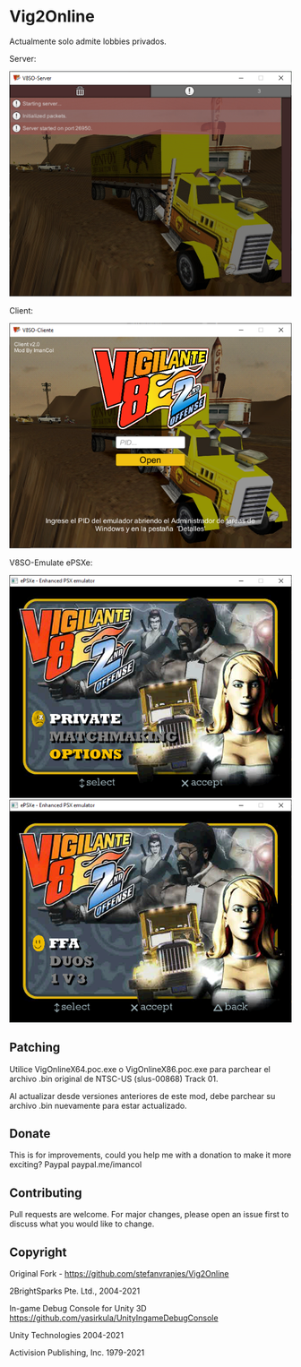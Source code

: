 # Vig2Online

Actualmente solo admite lobbies privados.


Server:

![image](Capture-V8SO-Server.png)

Client:

![image](Capture-V8SO-Client.png)

V8SO-Emulate ePSXe:

![image](Capture-V8SO-Emulator-1.png)
![image](Capture-V8SO-Emulator-2.png)

## Patching

Utilice VigOnlineX64.poc.exe o VigOnlineX86.poc.exe para parchear el archivo .bin original de NTSC-US (slus-00868) Track 01.

Al actualizar desde versiones anteriores de este mod, debe parchear su archivo .bin nuevamente para estar actualizado.


## Donate
This is for improvements, could you help me with a donation to make it more exciting?
Paypal paypal.me/imancol

## Contributing
Pull requests are welcome. For major changes, please open an issue first to discuss what you would like to change.

## Copyright

Original Fork - https://github.com/stefanvranjes/Vig2Online

2BrightSparks Pte. Ltd., 2004-2021

In-game Debug Console for Unity 3D https://github.com/yasirkula/UnityIngameDebugConsole

Unity Technologies 2004-2021

Activision Publishing, Inc. 1979-2021

